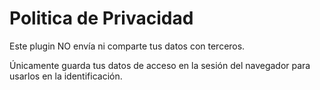 # Politica de Privacidad

Este plugin NO envía ni comparte tus datos con terceros. 

Únicamente guarda tus datos de acceso en la sesión del navegador para usarlos en la identificación.

